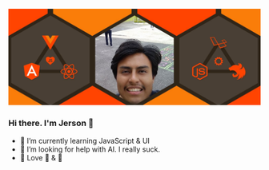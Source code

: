 ![](public/banner.jpg)

### Hi there. I'm Jerson 👋

<!-- 
- 🔭 I’m currently working on ...
- 👯 I’m looking to collaborate on ...
- 💬 Ask me about ...
- 📫 How to reach me: ...
- 😄 Pronouns: ...
- ⚡ Fun fact: ...
-->
- 🌱 I’m currently learning JavaScript & UI
- 🤔 I’m looking for help with AI. I really suck.
- 💖 Love 🍪 & 🥛
